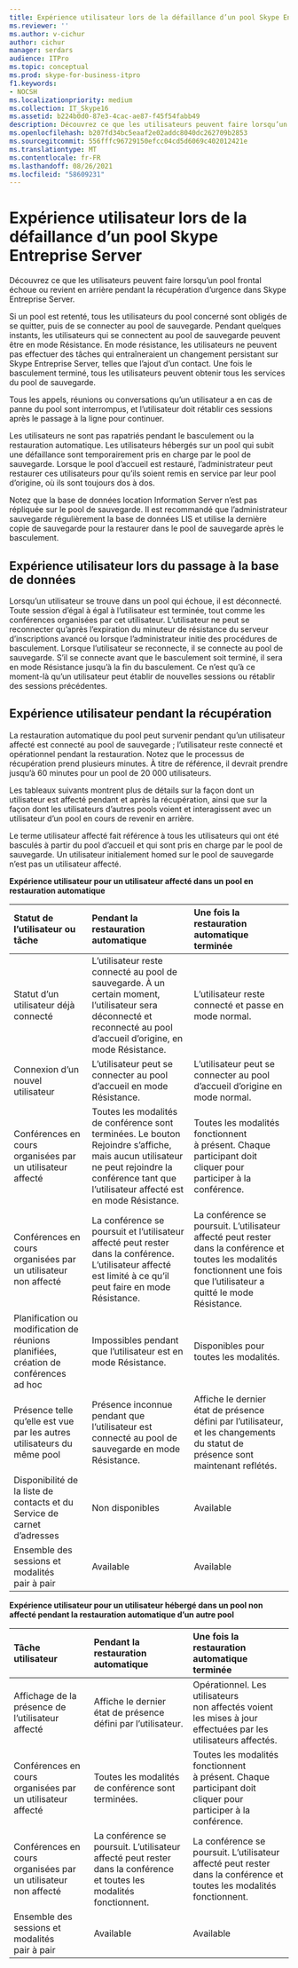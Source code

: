 ```yaml
---
title: Expérience utilisateur lors de la défaillance d’un pool Skype Entreprise Server
ms.reviewer: ''
ms.author: v-cichur
author: cichur
manager: serdars
audience: ITPro
ms.topic: conceptual
ms.prod: skype-for-business-itpro
f1.keywords:
- NOCSH
ms.localizationpriority: medium
ms.collection: IT_Skype16
ms.assetid: b224b0d0-87e3-4cac-ae87-f45f54fabb49
description: Découvrez ce que les utilisateurs peuvent faire lorsqu’un pool frontal échoue ou revient en arrière pendant la récupération d’urgence dans Skype Entreprise Server.
ms.openlocfilehash: b207fd34bc5eaaf2e02addc8040dc262709b2853
ms.sourcegitcommit: 556fffc96729150efcc04cd5d6069c402012421e
ms.translationtype: MT
ms.contentlocale: fr-FR
ms.lasthandoff: 08/26/2021
ms.locfileid: "58609231"
---
```

# <a name="user-experience-during-pool-failure-in-skype-for-business-server"></a>Expérience utilisateur lors de la défaillance d’un pool Skype Entreprise Server
 
Découvrez ce que les utilisateurs peuvent faire lorsqu’un pool frontal échoue ou revient en arrière pendant la récupération d’urgence dans Skype Entreprise Server.
  
Si un pool est retenté, tous les utilisateurs du pool concerné sont obligés de se quitter, puis de se connecter au pool de sauvegarde. Pendant quelques instants, les utilisateurs qui se connectent au pool de sauvegarde peuvent être en mode Résistance. En mode résistance, les utilisateurs ne peuvent pas effectuer des tâches qui entraîneraient un changement persistant sur Skype Entreprise Server, telles que l’ajout d’un contact. Une fois le basculement terminé, tous les utilisateurs peuvent obtenir tous les services du pool de sauvegarde.
  
Tous les appels, réunions ou conversations qu’un utilisateur a en cas de panne du pool sont interrompus, et l’utilisateur doit rétablir ces sessions après le passage à la ligne pour continuer.
  
Les utilisateurs ne sont pas rapatriés pendant le basculement ou la restauration automatique. Les utilisateurs hébergés sur un pool qui subit une défaillance sont temporairement pris en charge par le pool de sauvegarde. Lorsque le pool d’accueil est restauré, l’administrateur peut restaurer ces utilisateurs pour qu’ils soient remis en service par leur pool d’origine, où ils sont toujours dos à dos.
  
Notez que la base de données location Information Server n’est pas répliquée sur le pool de sauvegarde. Il est recommandé que l’administrateur sauvegarde régulièrement la base de données LIS et utilise la dernière copie de sauvegarde pour la restaurer dans le pool de sauvegarde après le basculement.
  
## <a name="user-experience-during-failover"></a>Expérience utilisateur lors du passage à la base de données

Lorsqu’un utilisateur se trouve dans un pool qui échoue, il est déconnecté. Toute session d’égal à égal à l’utilisateur est terminée, tout comme les conférences organisées par cet utilisateur. L’utilisateur ne peut se reconnecter qu’après l’expiration du minuteur de résistance du serveur d’inscriptions avancé ou lorsque l’administrateur initie des procédures de basculement. Lorsque l’utilisateur se reconnecte, il se connecte au pool de sauvegarde. S’il se connecte avant que le basculement soit terminé, il sera en mode Résistance jusqu’à la fin du basculement. Ce n’est qu’à ce moment-là qu’un utilisateur peut établir de nouvelles sessions ou rétablir des sessions précédentes.
  
## <a name="user-experience-during-failback"></a>Expérience utilisateur pendant la récupération

La restauration automatique du pool peut survenir pendant qu’un utilisateur affecté est connecté au pool de sauvegarde ; l’utilisateur reste connecté et opérationnel pendant la restauration. Notez que le processus de récupération prend plusieurs minutes. À titre de référence, il devrait prendre jusqu’à 60 minutes pour un pool de 20 000 utilisateurs.
  
Les tableaux suivants montrent plus de détails sur la façon dont un utilisateur est affecté pendant et après la récupération, ainsi que sur la façon dont les utilisateurs d’autres pools voient et interagissent avec un utilisateur d’un pool en cours de revenir en arrière. 
  
Le terme utilisateur affecté fait référence à tous les utilisateurs qui ont été basculés à partir du pool d’accueil et qui sont pris en charge par le pool de sauvegarde. Un utilisateur initialement homed sur le pool de sauvegarde n’est pas un utilisateur affecté.
  
**Expérience utilisateur pour un utilisateur affecté dans un pool en restauration automatique**

|**Statut de l’utilisateur ou tâche**|**Pendant la restauration automatique**|**Une fois la restauration automatique terminée**|
|:-----|:-----|:-----|
|Statut d’un utilisateur déjà connecté  <br/> |L’utilisateur reste connecté au pool de sauvegarde. À un certain moment, l’utilisateur sera déconnecté et reconnecté au pool d’accueil d’origine, en mode Résistance.  <br/> |L’utilisateur reste connecté et passe en mode normal.  <br/> |
|Connexion d’un nouvel utilisateur  <br/> |L’utilisateur peut se connecter au pool d’accueil en mode Résistance.  <br/> |L’utilisateur peut se connecter au pool d’accueil d’origine en mode normal.  <br/> |
|Conférences en cours organisées par un utilisateur affecté  <br/> |Toutes les modalités de conférence sont terminées. Le bouton Rejoindre s’affiche, mais aucun utilisateur ne peut rejoindre la conférence tant que l’utilisateur affecté est en mode Résistance.  <br/> |Toutes les modalités fonctionnent à présent. Chaque participant doit cliquer pour participer à la conférence.  <br/> |
|Conférences en cours organisées par un utilisateur non affecté  <br/> |La conférence se poursuit et l’utilisateur affecté peut rester dans la conférence. L’utilisateur affecté est limité à ce qu’il peut faire en mode Résistance.  <br/> |La conférence se poursuit. L’utilisateur affecté peut rester dans la conférence et toutes les modalités fonctionnent une fois que l’utilisateur a quitté le mode Résistance.  <br/> |
|Planification ou modification de réunions planifiées, création de conférences ad hoc  <br/> |Impossibles pendant que l’utilisateur est en mode Résistance.  <br/> |Disponibles pour toutes les modalités.  <br/> |
|Présence telle qu’elle est vue par les autres utilisateurs du même pool  <br/> |Présence inconnue pendant que l’utilisateur est connecté au pool de sauvegarde en mode Résistance.  <br/> |Affiche le dernier état de présence défini par l’utilisateur, et les changements du statut de présence sont maintenant reflétés.  <br/> |
|Disponibilité de la liste de contacts et du Service de carnet d’adresses  <br/> |Non disponibles  <br/> |Available  <br/> |
|Ensemble des sessions et modalités pair à pair  <br/> |Available  <br/> |Available  <br/> |
   
**Expérience utilisateur pour un utilisateur hébergé dans un pool non affecté pendant la restauration automatique d’un autre pool**

|**Tâche utilisateur**|**Pendant la restauration automatique**|**Une fois la restauration automatique terminée**|
|:-----|:-----|:-----|
|Affichage de la présence de l’utilisateur affecté  <br/> |Affiche le dernier état de présence défini par l’utilisateur.  <br/> |Opérationnel. Les utilisateurs non affectés voient les mises à jour effectuées par les utilisateurs affectés.  <br/> |
|Conférences en cours organisées par un utilisateur affecté  <br/> |Toutes les modalités de conférence sont terminées.  <br/> |Toutes les modalités fonctionnent à présent. Chaque participant doit cliquer pour participer à la conférence.  <br/> |
|Conférences en cours organisées par un utilisateur non affecté  <br/> |La conférence se poursuit. L’utilisateur affecté peut rester dans la conférence et toutes les modalités fonctionnent.  <br/> |La conférence se poursuit. L’utilisateur affecté peut rester dans la conférence et toutes les modalités fonctionnent.  <br/> |
|Ensemble des sessions et modalités pair à pair  <br/> |Available  <br/> |Available  <br/> |
   

